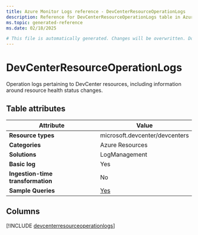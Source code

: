 ```yaml
---
title: Azure Monitor Logs reference - DevCenterResourceOperationLogs
description: Reference for DevCenterResourceOperationLogs table in Azure Monitor Logs.
ms.topic: generated-reference
ms.date: 02/18/2025

# This file is automatically generated. Changes will be overwritten. Do not change this file directly.
---
```


# DevCenterResourceOperationLogs

Operation logs pertaining to DevCenter resources, including information around resource health status changes.


## Table attributes

|Attribute|Value|
|---|---|
|**Resource types**|microsoft.devcenter/devcenters|
|**Categories**|Azure Resources|
|**Solutions**| LogManagement|
|**Basic log**|Yes|
|**Ingestion-time transformation**|No|
|**Sample Queries**|[Yes](/azure/azure-monitor/reference/queries/devcenterresourceoperationlogs)|



## Columns
  
[!INCLUDE [devcenterresourceoperationlogs](~/reusable-content/ce-skilling/azure/includes/azure-monitor/reference/tables/devcenterresourceoperationlogs-include.md)]
